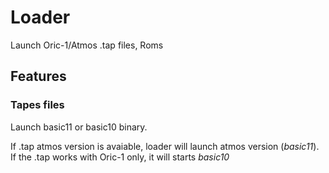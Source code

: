 # Loader

Launch Oric-1/Atmos .tap files, Roms

## Features

### Tapes files

Launch basic11 or basic10 binary.

If .tap atmos version is avaiable, loader will launch atmos version (*basic11*).
If the .tap works with Oric-1 only, it will starts *basic10*

